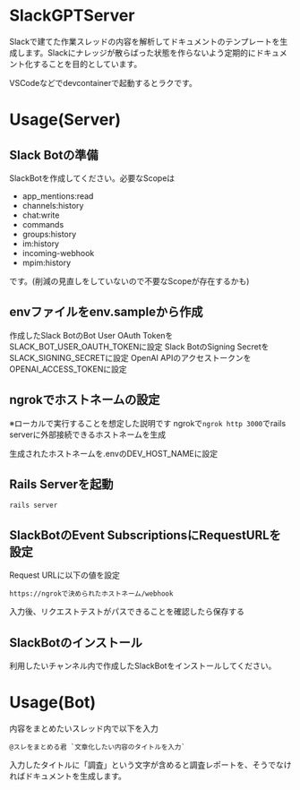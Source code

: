 # SlackGPTServer

Slackで建てた作業スレッドの内容を解析してドキュメントのテンプレートを生成します。Slackにナレッジが散らばった状態を作らないよう定期的にドキュメント化することを目的としています。

VSCodeなどでdevcontainerで起動するとラクです。

# Usage(Server)

## Slack Botの準備

SlackBotを作成してください。必要なScopeは
- app_mentions:read
- channels:history
- chat:write
- commands
- groups:history
- im:history
- incoming-webhook
- mpim:history

です。(削減の見直しをしていないので不要なScopeが存在するかも)

## envファイルをenv.sampleから作成

作成したSlack BotのBot User OAuth TokenをSLACK_BOT_USER_OAUTH_TOKENに設定
Slack BotのSigning SecretをSLACK_SIGNING_SECRETに設定
OpenAI APIのアクセストークンをOPENAI_ACCESS_TOKENに設定

## ngrokでホストネームの設定

※ローカルで実行することを想定した説明です
ngrokで`ngrok http 3000`でrails serverに外部接続できるホストネームを生成

生成されたホストネームを.envのDEV_HOST_NAMEに設定

## Rails Serverを起動

```shell
rails server
```

## SlackBotのEvent SubscriptionsにRequestURLを設定

Request URLに以下の値を設定

```
https://ngrokで決められたホストネーム/webhook
```

入力後、リクエストテストがパスできることを確認したら保存する

## SlackBotのインストール

利用したいチャンネル内で作成したSlackBotをインストールしてください。

# Usage(Bot)

内容をまとめたいスレッド内で以下を入力

```
@スレをまとめる君 `文章化したい内容のタイトルを入力`
```

入力したタイトルに「調査」という文字が含めると調査レポートを、そうでなければドキュメントを生成します。
